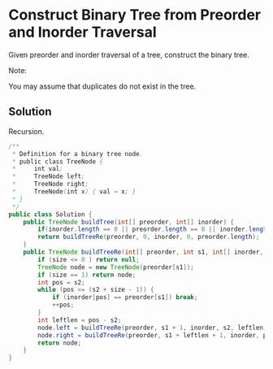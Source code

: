 # Construct Binary Tree from Preorder and Inorder Traversal

Given preorder and inorder traversal of a tree, construct the binary tree.

Note:

You may assume that duplicates do not exist in the tree.

## Solution

Recursion.

```java
/**
 * Definition for a binary tree node.
 * public class TreeNode {
 *     int val;
 *     TreeNode left;
 *     TreeNode right;
 *     TreeNode(int x) { val = x; }
 * }
 */
public class Solution {
    public TreeNode buildTree(int[] preorder, int[] inorder) {
        if(inorder.length == 0 || preorder.length == 0 || inorder.length != preorder.length) return null;
        return buildTreeRe(preorder, 0, inorder, 0, preorder.length);
    }
    public TreeNode buildTreeRe(int[] preorder, int s1, int[] inorder, int s2, int size) {
        if (size <= 0 ) return null;
        TreeNode node = new TreeNode(preorder[s1]);
        if (size == 1) return node;
        int pos = s2;
        while (pos <= (s2 + size - 1)) {
            if (inorder[pos] == preorder[s1]) break;
            ++pos;
        }
        int leftlen = pos - s2;
        node.left = buildTreeRe(preorder, s1 + 1, inorder, s2, leftlen);
        node.right = buildTreeRe(preorder, s1 + leftlen + 1, inorder, pos + 1, size - leftlen - 1);
        return node;
    }
}
```